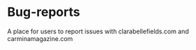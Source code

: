 # Bug-reports

A place for users to report issues with clarabellefields.com and carminamagazine.com 
